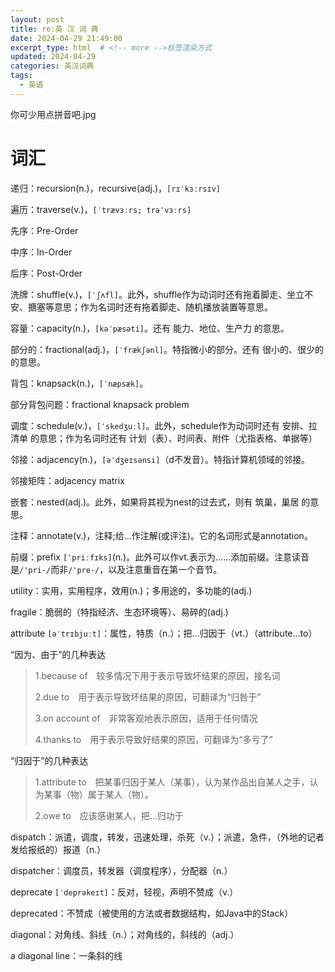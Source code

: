 ```yaml
---
layout: post
title: re:英 汉 词 典
date: 2024-04-29 21:49:00
excerpt_type: html  # <!-- more -->标签渲染方式
updated: 2024-04-29
categories: 英汉词典
tags:
  - 英语
---
```


你可少用点拼音吧.jpg

# 词汇

递归：recursion(n.)，recursive(adj.)，`[rɪˈkɜːrsɪv]`

遍历：traverse(v.)，`[ˈtrævɜːrs; trəˈvɜːrs]`

<!-- more -->

先序：Pre-Order

中序：In-Order

后序：Post-Order

洗牌：shuffle(v.)，`[ˈʃʌfl]`。此外，shuffle作为动词时还有拖着脚走、坐立不安、搪塞等意思；作为名词时还有拖着脚走、随机播放装置等意思。

容量：capacity(n.)，`[kəˈpæsəti]`。还有 能力、地位、生产力 的意思。

部分的：fractional(adj.)，`[ˈfrækʃənl]`。特指微小的部分。还有 很小的、很少的 的意思。

背包：knapsack(n.)，`[ˈnæpsæk]`。

部分背包问题：fractional knapsack problem

调度：schedule(v.)，`[ˈskedʒuːl]`。此外，schedule作为动词时还有 安排、拉清单 的意思；作为名词时还有 计划（表）、时间表、附件（尤指表格、单据等）

邻接：adjacency(n.)，`[əˈdʒeɪsənsi]`（d不发音）。特指计算机领域的邻接。

邻接矩阵：adjacency matrix

嵌套：nested(adj.)。此外，如果将其视为nest的过去式，则有 筑巢，巢居 的意思。

注释：annotate(v.)，注释;给…作注解(或评注)。它的名词形式是annotation。

前缀：prefix `[ˈpriːfɪks]`(n.)。此外可以作vt.表示为……添加前缀。注意读音是`/'pri-/`而非`/'pre-/`，以及注意重音在第一个音节。

utility：实用，实用程序，效用(n.)；多用途的，多功能的(adj.)

fragile：脆弱的（特指经济、生态环境等）、易碎的(adj.)

attribute `[əˈtrɪbjuːt]`：属性，特质（n.）；把…归因于（vt.）（attribute…to）

“因为、由于”的几种表达
>1.because of&emsp;较多情况下用于表示导致坏结果的原因，接名词
>
>2.due to&emsp;用于表示导致坏结果的原因，可翻译为“归咎于”
>
>3.on account of&emsp;非常客观地表示原因，适用于任何情况
>
>4.thanks to&emsp;用于表示导致好结果的原因，可翻译为“多亏了”

“归因于”的几种表达
>1.attribute to&emsp;把某事归因于某人（某事），认为某作品出自某人之手，认为某事（物）属于某人（物）。
>
>2.owe to&emsp;应该感谢某人，把…归功于

dispatch：派遣，调度，转发，迅速处理，杀死（v.）；派遣，急件，（外地的记者发给报纸的）报道（n.）

dispatcher：调度员，转发器（调度程序），分配器（n.）

deprecate `[ˈdeprəkeɪt]`：反对，轻视，声明不赞成（v.）

deprecated：不赞成（被使用的方法或者数据结构，如Java中的Stack）

diagonal：对角线、斜线（n.）；对角线的，斜线的（adj.）

a diagonal line：一条斜的线
